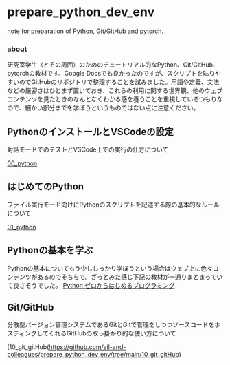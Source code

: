 # prepare_python_dev_env
note for preparation of Python, Git/GitHub and pytorch.
### about
研究室学生（とその周囲）のためのチュートリアル的なPython、Git/GitHub、pytorchの教材です。Google Docsでも良かったのですが、スクリプトを貼りやすいのでGitHubのリポジトリで整理することを試みました。用語や定義、文法などの厳密さはひとまず置いておき、これらの利用に関する世界観、他のウェブコンテンツを見たときのなんとなくわかる感を養うことを重視しているつもりなので、細かい部分までを学ぼうというものではない点に注意ください。

## PythonのインストールとVSCodeの設定
対話モードでのテストとVSCode上での実行の仕方について

[00_python](https://github.com/ail-and-colleagues/prepare_python_dev_env/tree/main/00_python)

## はじめてのPython
ファイル実行モード向けにPythonのスクリプトを記述する際の基本的なルールについて

[01_python](https://github.com/ail-and-colleagues/prepare_python_dev_env/tree/main/01_python)

## Pythonの基本を学ぶ
Pythonの基本についてもう少ししっかり学ぼうという場合はウェブ上に色々コンテンツがあるのでそちらで。ざっとみた感じ下記の教材が一通りまとまっていて良さそうでした。
[Python ゼロからはじめるプログラミング](https://mitani.cs.tsukuba.ac.jp/book_support/python/)

## Git/GitHub
分散型バージョン管理システムであるGitとGitで管理をしつつソースコードをホスティングしてくれるGitHubの取っ掛かり的な使い方について

[10_git_gitHub(https://github.com/ail-and-colleagues/prepare_python_dev_env/tree/main/10_git_gitHub)